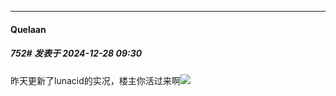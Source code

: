 ﻿
*****

####  Quelaan  
##### 752#       发表于 2024-12-28 09:30

昨天更新了lunacid的实况，楼主你活过来啊<img src="https://static.saraba1st.com/image/smiley/face2017/135.png" referrerpolicy="no-referrer">

